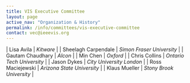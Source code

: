 ```yaml
---
title: VIS Executive Committee
layout: page
active_nav: "Organization & History"
permalink: /info/committees/vis-executive-committee
contact: vec@ieeevis.org
---
```


| Lisa Avila | *Kitware* |
| Sheelagh Carpendale | *Simon Fraser University* |
| Gautam Chaudhary | *Alcon* |
| Min Chen | *Oxford* |
| Chris Collins | *Ontario Tech University* |
| Jason Dykes | *City University London* |
| Ross Maciejewski | *Arizona State University* |
| Klaus Mueller | *Stony Brook University* |